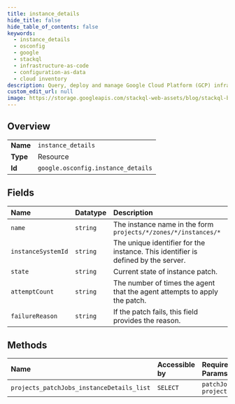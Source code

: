 ```yaml
---
title: instance_details
hide_title: false
hide_table_of_contents: false
keywords:
  - instance_details
  - osconfig
  - google    
  - stackql
  - infrastructure-as-code
  - configuration-as-data
  - cloud inventory
description: Query, deploy and manage Google Cloud Platform (GCP) infrastructure and resources using SQL
custom_edit_url: null
image: https://storage.googleapis.com/stackql-web-assets/blog/stackql-blog-post-featured-image.png
---
```

  
    

## Overview
<table><tbody>
<tr><td><b>Name</b></td><td><code>instance_details</code></td></tr>
<tr><td><b>Type</b></td><td>Resource</td></tr>
<tr><td><b>Id</b></td><td><code>google.osconfig.instance_details</code></td></tr>
</tbody></table>

## Fields
| Name | Datatype | Description |
|:-----|:---------|:------------|
| `name` | `string` | The instance name in the form `projects/*/zones/*/instances/*` |
| `instanceSystemId` | `string` | The unique identifier for the instance. This identifier is defined by the server. |
| `state` | `string` | Current state of instance patch. |
| `attemptCount` | `string` | The number of times the agent that the agent attempts to apply the patch. |
| `failureReason` | `string` | If the patch fails, this field provides the reason. |
## Methods
| Name | Accessible by | Required Params |
|:-----|:--------------|:----------------|
| `projects_patchJobs_instanceDetails_list` | `SELECT` | `patchJobsId, projectsId` |
